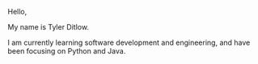 Hello,

My name is Tyler Ditlow. 

I am currently learning software development and engineering,
and have been focusing on Python and Java.
